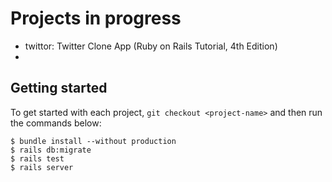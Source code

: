 # Projects in progress

- twittor: Twitter Clone App (Ruby on Rails Tutorial, 4th Edition)
- 

## Getting started

To get started with each project, `git checkout <project-name>` and then run the commands below:

```
$ bundle install --without production
$ rails db:migrate
$ rails test
$ rails server
```
